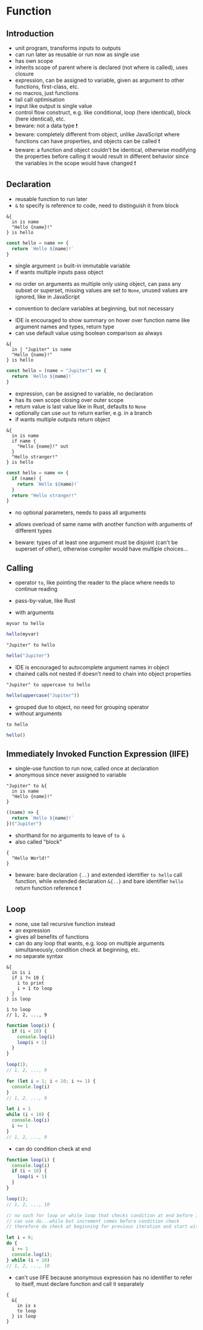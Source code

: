 # Function



## Introduction

- unit program, transforms inputs to outputs
- can run later as reusable or run now as single use
- has own scope
- inherits scope of parent where is declared (not where is called), uses closure
- expression, can be assigned to variable, given as argument to other functions, first-class, etc.
- no macros, just functions
- tail call optimisation
- input like output is single value
- control flow construct, e.g. like conditional, loop (here identical), block (here identical), etc.
- beware: not a data type ❗️
- beware: completely different from object, unlike JavaScript where functions can have properties, and objects can be called ❗️
- beware: a function and object couldn't be identical, otherwise modifying the properties before calling it would result in different behavior since the variables in the scope would have changed ❗️



## Declaration

- reusable function to run later
- `&` to specify is reference to code, need to distinguish it from block

```
&{
  in is name
  "Hello {name}!"
} is hello
```

```js
const hello = name => { 
  return `Hello ${name}!`
}
```

- single argument `in` built-in immutable variable
- if wants multiple inputs pass object
<!-- todo: make inline object declaration easier `name is name` -->
- no order on arguments as multiple only using object, can pass any subset or superset, missing values are set to `None`, unused values are ignored, like in JavaScript
<!-- todo: good idea to allow sub-/superset with loose coupling -->
- convention to declare variables at beginning, but not necessary
<!-- todo: to find accepted arguments parser needs to find all mentions of `in` and catalog the extracted variables, how to check if constructs object earlier into variable and passes variable, too difficult? -->
<!-- todo: use destructuring -->
<!-- todo: mandatory / optional arguments -->
- IDE is encouraged to show summary on hover over function name like argument names and types, return type
- can use default value using boolean comparison as always

```
&{
  in | "Jupiter" is name
  "Hello {name}!"
} is hello
```

```js
const hello = (name = "Jupiter") => { 
  return `Hello ${name}!`
}
```

- expression, can be assigned to variable, no declaration
- has its own scope closing over outer scope
- return value is last value like in Rust, defaults to `None`
- optionally can use `out` to return earlier, e.g. in a branch
- if wants multiple outputs return object

```
&{
  in is name
  if name {
    "Hello {name}!" out
  }
  "Hello stranger!"
} is hello
```

```js
const hello = name => {
  if (name) {
    return `Hello ${name}!`
  }
  return "Hello stranger!" 
}
```

- no optional parameters, needs to pass all arguments
<!-- todo: variadic arguments, rest parameters? for arbitrarily many parameters, e.g. add, join, etc.
what would parameter become? List, object?
can use multiple, matches greedily (longest possible match), like in TypeScript variadic tuple types?
-->
- allows overload of same name with another function with arguments of different types
<!-- todo: good idea? -->
- beware: types of at least one argument must be disjoint (can't be superset of other), otherwise compiler would have multiple choices...
<!-- todo: enough to guarantee that choices for compiler are unambiguous? -->



## Calling

- operator `to`, like pointing the reader to the place where needs to continue reading
- pass-by-value, like Rust


- with arguments

```
myvar to hello
```

```js
hello(myvar)
```

```
"Jupiter" to hello
```

```js
hello("Jupiter")
```

- IDE is encouraged to autocomplete argument names in object
- chained calls not nested if doesn't need to chain into object properties

```
"Jupiter" to uppercase to hello
```

```js
hello(uppercase("Jupiter"))
```

- grouped due to object, no need for grouping operator 
- without arguments
<!-- todo: pass `None` explicitly `None to hello`? -->

```
to hello
```

```js
hello()
```



## Immediately Invoked Function Expression (IIFE)

- single-use function to run now, called once at declaration
- anonymous since never assigned to variable

```
"Jupiter" to &{
  in is name
  "Hello {name}!"
}
```

```js
((name) => {
  return `Hello ${name}!`
})("Jupiter")
```

- shorthand for no arguments to leave of `to &`
- also called "block"

```
{
  "Hello World!"
}
```

- beware: bare declaration `{..}` and extended identifier `to hello` call function, while extended declaration `&{..}` and bare identifier `hello` return function reference ❗️



## Loop

- none, use tail recursive function instead
- an expression
- gives all benefits of functions
- can do any loop that wants, e.g. loop on multiple arguments simultaneously, condition check at beginning, etc.
- no separate syntax

```
&{
  in is i
  if i ?< 10 {
    i to print
    i + 1 to loop
  }
} is loop

1 to loop
// 1, 2, ..., 9
```

```js
function loop(i) {
  if (i < 10) {
    console.log(i)
    loop(i + 1)
  }
}

loop(1);
// 1, 2, ..., 9

for (let i = 1; i < 10; i += 1) {
  console.log(i)
}
// 1, 2, ..., 9

let i = 1
while (i < 10) {
  console.log(i)
  i += 1
}
// 1, 2, ..., 9
```

- can do condition check at end

```js
function loop(i) {
  console.log(i)
  if (i < 10) {
    loop(i + 1)
  }
}

loop(1);
// 1, 2, ..., 10

// no such for loop or while loop that checks condition at end before increment
// can use do...while but increment comes before condition check
// therefore do check at beginning for previous iteration and start with one less

let i = 0;
do {
  i += 1
  console.log(i);
} while (i < 10)
// 1, 2, ..., 10
```

- can't use IIFE because anonymous expression has no identifier to refer to itself,  must declare function and call it separately
<!-- todo: needs `continue` and `break`? -->

```
{
  &{
    in is x
    to loop
  } is loop
}
```
